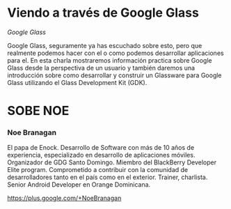 # Viendo a través de Google Glass

*Google Glass*

Google Glass, seguramente ya has escuchado sobre esto, pero que realmente podemos hacer con el o como podemos desarrollar aplicaciones para el. En esta charla mostraremos información practica sobre Google Glass desde la perspectiva de un usuario y también daremos una introducción sobre como desarrollar y construir un Glassware para Google Glass utilizando el Glass Development Kit (GDK).

# SOBE NOE

### Noe Branagan

El papa de Enock. Desarrollo de Software con más de 10 años de experiencia, especializado en desarrollo de aplicaciones móviles. Organizador de GDG Santo Domingo. Miembro del BlackBerry Developer Elite program. Comprometido a contribuir con la comunidad de desarrolladores tanto en el país como en el exterior. Trainer, charlista. Senior Android Developer en Orange Dominicana.

https://plus.google.com/+NoeBranagan